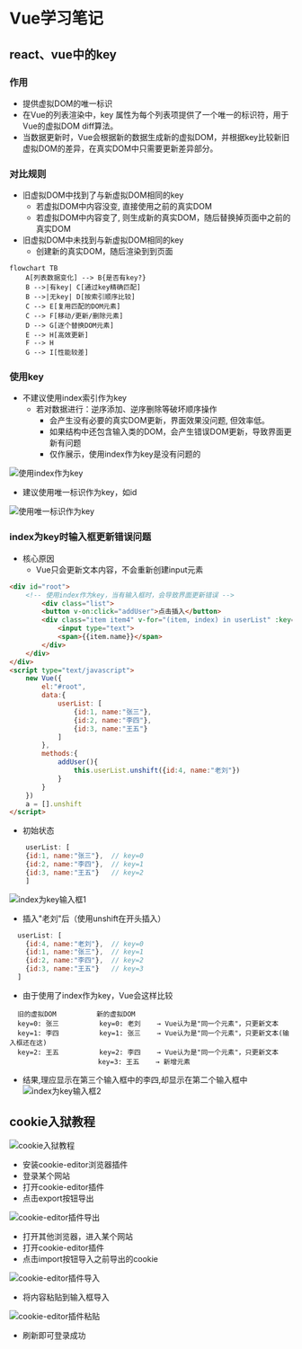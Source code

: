 # Vue学习笔记

## react、vue中的key

### 作用

- 提供虚拟DOM的唯一标识
- 在Vue的列表渲染中，key 属性为每个列表项提供了一个唯一的标识符，用于Vue的虚拟DOM diff算法。
- 当数据更新时，Vue会根据新的数据生成新的虚拟DOM，并根据key比较新旧虚拟DOM的差异，在真实DOM中只需要更新差异部分。

### 对比规则

- 旧虚拟DOM中找到了与新虚拟DOM相同的key
    - 若虚拟DOM中内容没变, 直接使用之前的真实DOM
    - 若虚拟DOM中内容变了, 则生成新的真实DOM，随后替换掉页面中之前的真实DOM
- 旧虚拟DOM中未找到与新虚拟DOM相同的key
    - 创建新的真实DOM，随后渲染到到页面

```mermaid
flowchart TB
    A[列表数据变化] --> B{是否有key?}
    B -->|有key| C[通过key精确匹配]
    B -->|无key| D[按索引顺序比较]
    C --> E[复用匹配的DOM元素]
    C --> F[移动/更新/删除元素]
    D --> G[逐个替换DOM元素]
    E --> H[高效更新]
    F --> H
    G --> I[性能较差]
```

### 使用key

- 不建议使用index索引作为key
  - 若对数据进行：逆序添加、逆序删除等破坏顺序操作
    - 会产生没有必要的真实DOM更新，界面效果没问题, 但效率低。
	- 如果结构中还包含输入类的DOM，会产生错误DOM更新，导致界面更新有问题
    - 仅作展示，使用index作为key是没有问题的

![使用index作为key](./imgs/使用index作为key.png)

- 建议使用唯一标识作为key，如id

![使用唯一标识作为key](./imgs/使用唯一标识作为key.png)

### index为key时输入框更新错误问题

- 核心原因
  - Vue只会更新文本内容，不会重新创建input元素
```html
<div id="root">
    <!-- 使用index作为key，当有输入框时，会导致界面更新错误 -->
        <div class="list">
        <button v-on:click="addUser">点击插入</button>
        <div class="item item4" v-for="(item, index) in userList" :key="index">
            <input type="text">
            <span>{{item.name}}</span>
        </div>
    </div>
</div>
<script type="text/javascript">
    new Vue({
        el:"#root",
        data:{
            userList: [
                {id:1, name:"张三"},
                {id:2, name:"李四"},
                {id:3, name:"王五"}
            ]
        },
        methods:{
            addUser(){
                this.userList.unshift({id:4, name:"老刘"})
            }
        }
    })
    a = [].unshift
</script>
```

- 初始状态
```js
    userList: [
    {id:1, name:"张三"},  // key=0
    {id:2, name:"李四"},  // key=1  
    {id:3, name:"王五"}   // key=2
    ]
```
![index为key输入框1](./imgs/index为key输入框1.png)
- 插入"老刘"后（使用unshift在开头插入）
```js
  userList: [
    {id:4, name:"老刘"},  // key=0
    {id:1, name:"张三"},  // key=1
    {id:2, name:"李四"},  // key=2
    {id:3, name:"王五"}   // key=3
  ]
```
- 由于使用了index作为key，Vue会这样比较
```
  旧的虚拟DOM          新的虚拟DOM
  key=0: 张三          key=0: 老刘    → Vue认为是"同一个元素"，只更新文本
  key=1: 李四          key=1: 张三    → Vue认为是"同一个元素"，只更新文本(输入框还在这)
  key=2: 王五          key=2: 李四    → Vue认为是"同一个元素"，只更新文本
                      key=3: 王五    → 新增元素
```
- 结果,理应显示在第三个输入框中的李四,却显示在第二个输入框中
![index为key输入框2](./imgs/index为key输入框2.png)

## cookie入狱教程

![cookie入狱教程](./imgs/cookie入狱教程.png)

- 安装cookie-editor浏览器插件
- 登录某个网站
- 打开cookie-editor插件
- 点击export按钮导出

![cookie-editor插件导出](./imgs/cookie-editor插件导出.png)

- 打开其他浏览器，进入某个网站
- 打开cookie-editor插件
- 点击import按钮导入之前导出的cookie

![cookie-editor插件导入](./imgs/cookie-editor插件导入.png)

- 将内容粘贴到输入框导入

![cookie-editor插件粘贴](./imgs/cookie-editor插件粘贴.png)

- 刷新即可登录成功